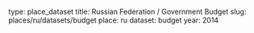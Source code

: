 type: place_dataset
title: Russian Federation / Government Budget
slug: places/ru/datasets/budget
place: ru
dataset: budget
year: 2014
